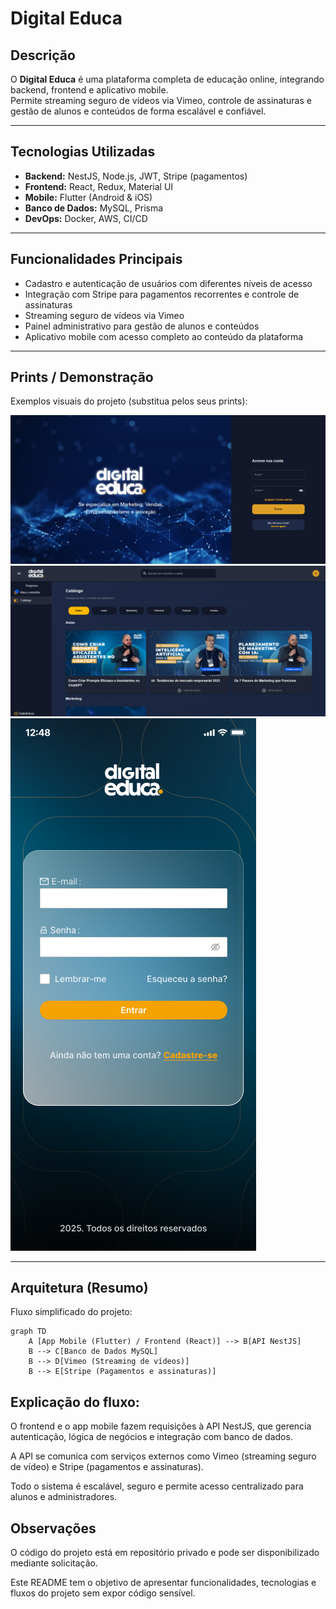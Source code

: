 # Digital Educa

## Descrição
O **Digital Educa** é uma plataforma completa de educação online, integrando backend, frontend e aplicativo mobile.  
Permite streaming seguro de vídeos via Vimeo, controle de assinaturas e gestão de alunos e conteúdos de forma escalável e confiável.

---

## Tecnologias Utilizadas
- **Backend:** NestJS, Node.js, JWT, Stripe (pagamentos)  
- **Frontend:** React, Redux, Material UI  
- **Mobile:** Flutter (Android & iOS)  
- **Banco de Dados:** MySQL, Prisma  
- **DevOps:** Docker, AWS, CI/CD  

---

## Funcionalidades Principais
- Cadastro e autenticação de usuários com diferentes níveis de acesso  
- Integração com Stripe para pagamentos recorrentes e controle de assinaturas  
- Streaming seguro de vídeos via Vimeo  
- Painel administrativo para gestão de alunos e conteúdos  
- Aplicativo mobile com acesso completo ao conteúdo da plataforma  

---

## Prints / Demonstração
Exemplos visuais do projeto (substitua pelos seus prints):  

![Tela de Login](./images/login.png)  
![Tela do Painel Admin](./images/painel.png)  
![Tela do App Mobile](./images/mobile.png)  

---

## Arquitetura (Resumo)
Fluxo simplificado do projeto:

```mermaid
graph TD
    A [App Mobile (Flutter) / Frontend (React)] --> B[API NestJS]
    B --> C[Banco de Dados MySQL]
    B --> D[Vimeo (Streaming de vídeos)]
    B --> E[Stripe (Pagamentos e assinaturas)]
```
## Explicação do fluxo:

O frontend e o app mobile fazem requisições à API NestJS, que gerencia autenticação, lógica de negócios e integração com banco de dados.

A API se comunica com serviços externos como Vimeo (streaming seguro de vídeo) e Stripe (pagamentos e assinaturas).

Todo o sistema é escalável, seguro e permite acesso centralizado para alunos e administradores.

## Observações

O código do projeto está em repositório privado e pode ser disponibilizado mediante solicitação.

Este README tem o objetivo de apresentar funcionalidades, tecnologias e fluxos do projeto sem expor código sensível.